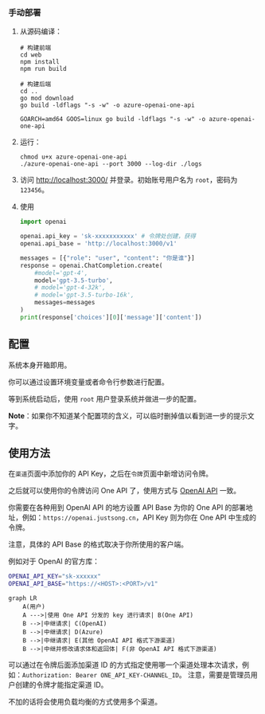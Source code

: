 ### 手动部署
1. 从源码编译：
   ```shell
   # 构建前端
   cd web
   npm install
   npm run build
   
   # 构建后端
   cd ..
   go mod download
   go build -ldflags "-s -w" -o azure-openai-one-api
   
   GOARCH=amd64 GOOS=linux go build -ldflags "-s -w" -o azure-openai-one-api
   
   ````
2. 运行：
   ```shell
   chmod u+x azure-openai-one-api
   ./azure-openai-one-api --port 3000 --log-dir ./logs
   ```
3. 访问 [http://localhost:3000/](http://localhost:3000/) 并登录。初始账号用户名为 `root`，密码为 `123456`。

4. 使用
   ```python
   import openai
   
   openai.api_key = 'sk-xxxxxxxxxxx' # 令牌处创建，获得
   openai.api_base = 'http://localhost:3000/v1'
   
   messages = [{"role": "user", "content": "你是谁"}]
   response = openai.ChatCompletion.create(
       #model='gpt-4',
       model='gpt-3.5-turbo',
       # model='gpt-4-32k',
       # model='gpt-3.5-turbo-16k',
       messages=messages
   )
   print(response['choices'][0]['message']['content'])
   
   
   ```


## 配置
系统本身开箱即用。

你可以通过设置环境变量或者命令行参数进行配置。

等到系统启动后，使用 `root` 用户登录系统并做进一步的配置。

**Note**：如果你不知道某个配置项的含义，可以临时删掉值以看到进一步的提示文字。

## 使用方法
在`渠道`页面中添加你的 API Key，之后在`令牌`页面中新增访问令牌。

之后就可以使用你的令牌访问 One API 了，使用方式与 [OpenAI API](https://platform.openai.com/docs/api-reference/introduction) 一致。

你需要在各种用到 OpenAI API 的地方设置 API Base 为你的 One API 的部署地址，例如：`https://openai.justsong.cn`，API Key 则为你在 One API 中生成的令牌。

注意，具体的 API Base 的格式取决于你所使用的客户端。

例如对于 OpenAI 的官方库：
```bash
OPENAI_API_KEY="sk-xxxxxx"
OPENAI_API_BASE="https://<HOST>:<PORT>/v1" 
```

```mermaid
graph LR
    A(用户)
    A --->|使用 One API 分发的 key 进行请求| B(One API)
    B -->|中继请求| C(OpenAI)
    B -->|中继请求| D(Azure)
    B -->|中继请求| E(其他 OpenAI API 格式下游渠道)
    B -->|中继并修改请求体和返回体| F(非 OpenAI API 格式下游渠道)
```

可以通过在令牌后面添加渠道 ID 的方式指定使用哪一个渠道处理本次请求，例如：`Authorization: Bearer ONE_API_KEY-CHANNEL_ID`。
注意，需要是管理员用户创建的令牌才能指定渠道 ID。

不加的话将会使用负载均衡的方式使用多个渠道。
